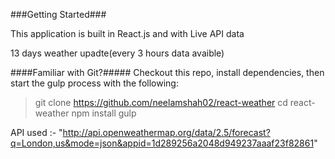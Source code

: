 

###Getting Started###

This application is built in React.js and with Live API data

13 days weather upadte(every 3 hours data avaible) 

####Familiar with Git?#####
Checkout this repo, install dependencies, then start the gulp process with the following:


> git clone https://github.com/neelamshah02/react-weather
> cd react-weather
> npm install
> gulp


API used :- "http://api.openweathermap.org/data/2.5/forecast?q=London,us&mode=json&appid=1d289256a2048d949237aaaf23f82861"

